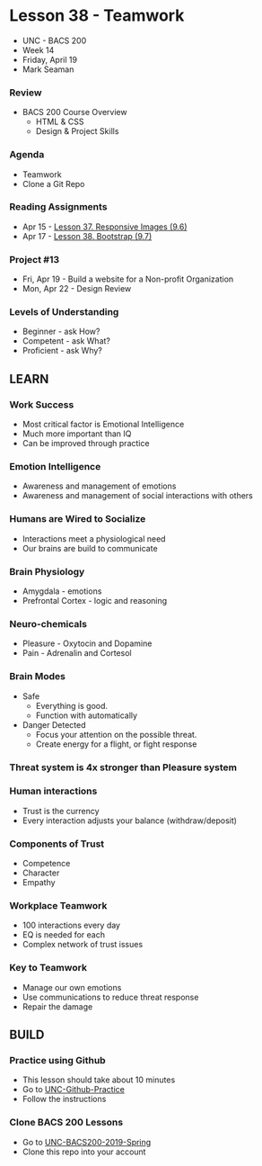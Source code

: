 # Lesson 38 - Teamwork

* UNC - BACS 200
* Week 14
* Friday, April 19
* Mark Seaman


### Review
* BACS 200 Course Overview
    * HTML & CSS
    * Design & Project Skills


### Agenda
* Teamwork
* Clone a Git Repo
    
    
### Reading Assignments
* Apr 15 - [Lesson 37. Responsive Images (9.6)](https://learn.zybooks.com/zybook/UNCOBACS200SeamanSpring2019/chapter/9/section/6)
* Apr 17 - [Lesson 38. Bootstrap (9.7)](https://learn.zybooks.com/zybook/UNCOBACS200SeamanSpring2019/chapter/9/section/7)

    
### Project #13
* Fri, Apr 19 - Build a website for a Non-profit Organization
* Mon, Apr 22 - Design Review


### Levels of Understanding
* Beginner - ask How?
* Competent - ask What?
* Proficient - ask Why?



## LEARN

### Work Success 
* Most critical factor is Emotional Intelligence
* Much more important than IQ
* Can be improved through practice


### Emotion Intelligence
* Awareness and management of emotions
* Awareness and management of social interactions with others


### Humans are Wired to Socialize
* Interactions meet a physiological need
* Our brains are build to communicate


### Brain Physiology
* Amygdala - emotions
* Prefrontal Cortex - logic and reasoning


### Neuro-chemicals
* Pleasure - Oxytocin and Dopamine
* Pain - Adrenalin and Cortesol


### Brain Modes
* Safe
    * Everything is good. 
    * Function with automatically
* Danger Detected
    *  Focus your attention on the possible threat.  
    * Create energy for a flight, or fight response


### Threat system is 4x stronger than Pleasure system


### Human interactions
* Trust is the currency
* Every interaction adjusts your balance (withdraw/deposit)


### Components of Trust
* Competence
* Character
* Empathy


### Workplace Teamwork
* 100 interactions every day
* EQ is needed for each
* Complex network of trust issues


### Key to Teamwork
* Manage our own emotions
* Use communications to reduce threat response
* Repair the damage 



## BUILD

### Practice using Github
* This lesson should take about 10 minutes
* Go to [UNC-Github-Practice](https://github.com/Mark-Seaman/UNC-Github-Practice/blob/master/lesson/03.md)
* Follow the instructions


### Clone BACS 200 Lessons
* Go to [UNC-BACS200-2019-Spring](https://github.com/Mark-Seaman/UNC-BACS200-2019-Spring)
* Clone this repo into your account


